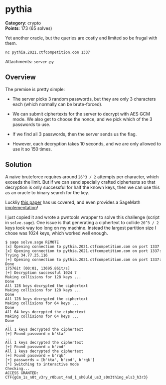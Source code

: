 # pythia

**Category**: crypto \
**Points**: 173 (65 solves)

Yet another oracle, but the queries are costly and limited so be frugal with
them.

```
nc pythia.2021.ctfcompetition.com 1337
```

Attachments: `server.py`

## Overview

The premise is pretty simple:

- The server picks 3 random passwords, but they are only 3 characters each
  (which normally can be brute-forced).

- We can submit ciphertexts for the server to decrypt with AES GCM mode. We
  also get to choose the nonce, and we pick which of the 3 passwords to use.

- If we find all 3 passwords, then the server sends us the flag.

- However, each decryption takes 10 seconds, and we are only allowed to use it so
  150 times.

## Solution

A naive bruteforce requires around `26^3 / 2` attempts per character, which
exceeds the limit. But if we can send specially crafted ciphertexts so that
decryption is only successful for half the known keys, then we can use this as
an oracle to binary search for the key.

Luckliy [this paper](https://eprint.iacr.org/2020/1491.pdf) has us covered, and
even provides a SageMath
[implementation](https://github.com/julialen/key_multicollision)!

I just copied it and wrote a pwntools wrapper to solve this challenge (script
in `solve.sage`). One issue is that generating a ciphertext to collide `26^3 /
2` keys took way too long on my machine. Instead the largest partition size I
chose was 1024 keys, which worked well enough.

```
$ sage solve.sage REMOTE
[x] Opening connection to pythia.2021.ctfcompetition.com on port 1337
[x] Opening connection to pythia.2021.ctfcompetition.com on port 1337: Trying 34.77.25.116
[+] Opening connection to pythia.2021.ctfcompetition.com on port 1337: Done
17576it [00:01, 13695.86it/s]
[+] Decryption successful 1024 7
Making collisions for 128 keys ...
Done
All 128 keys decrypted the ciphertext
Making collisions for 128 keys ...
Done
All 128 keys decrypted the ciphertext
Making collisions for 64 keys ...
Done
All 64 keys decrypted the ciphertext
Making collisions for 64 keys ...
Done
...
All 1 keys decrypted the ciphertext
[+] Found password = b'kta'
...
All 1 keys decrypted the ciphertext
[+] Found password = b'zod'
All 1 keys decrypted the ciphertext
[+] Found password = b'rqk'
[+] passwords = [b'kta', b'zod', b'rqk']
[*] Switching to interactive mode
Checking...
ACCESS GRANTED: CTF{gCm_1s_n0t_v3ry_r0bust_4nd_1_sh0uld_us3_s0m3th1ng_els3_h3r3}
```
